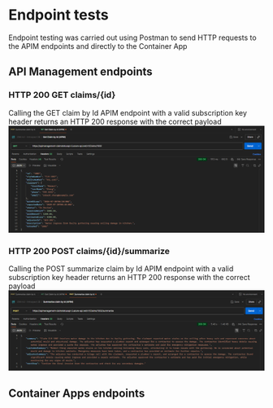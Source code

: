 # Endpoint tests
Endpoint testing was carried out using Postman to send HTTP requests to the APIM endpoints and directly to the Container App

## API Management endpoints
### HTTP 200 GET claims/{id}
Calling the GET claim by Id APIM endpoint with a valid subscription key header returns an HTTP 200 response with the correct payload
![Get claims by id APIM](get-claim-by-id-apim.png)

### HTTP 200 POST claims/{id}/summarize
Calling the POST summarize claim by Id APIM endpoint with a valid subscription key header returns an HTTP 200 response with the correct payload
![Summarise claims by id APIM](summarise-claim-by-id-apim.png)

### 

## Container Apps endpoints
